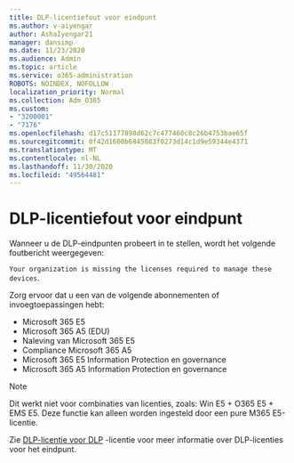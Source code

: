 ```yaml
---
title: DLP-licentiefout voor eindpunt
ms.author: v-aiyengar
author: AshaIyengar21
manager: dansimp
ms.date: 11/23/2020
ms.audience: Admin
ms.topic: article
ms.service: o365-administration
ROBOTS: NOINDEX, NOFOLLOW
localization_priority: Normal
ms.collection: Adm_O365
ms.custom:
- "3200001"
- "7176"
ms.openlocfilehash: d17c51177898d62c7c477460c8c26b4753bae65f
ms.sourcegitcommit: 0f42d1600b6845083f0273d14c1d9e59344e4371
ms.translationtype: MT
ms.contentlocale: nl-NL
ms.lasthandoff: 11/30/2020
ms.locfileid: "49564481"
---
```

# <a name="endpoint-dlp-licensing-error"></a>DLP-licentiefout voor eindpunt

Wanneer u de DLP-eindpunten probeert in te stellen, wordt het volgende foutbericht weergegeven:

`Your organization is missing the licenses required to manage these devices`.

Zorg ervoor dat u een van de volgende abonnementen of invoegtoepassingen hebt:

- Microsoft 365 E5
- Microsoft 365 A5 (EDU)
- Naleving van Microsoft 365 E5
- Compliance Microsoft 365 A5
- Microsoft 365 E5 Information Protection en governance
- Microsoft 365 A5 Information Protection en governance

> [!NOTE]
> Dit werkt niet voor combinaties van licenties, zoals: Win E5 + O365 E5 + EMS E5. Deze functie kan alleen worden ingesteld door een pure M365 E5-licentie.

Zie [DLP-licentie voor DLP](https://docs.microsoft.com/microsoft-365/compliance/endpoint-dlp-getting-started#onboarding-devices-into-device-management) -licentie voor meer informatie over DLP-licenties voor het eindpunt.
